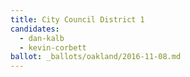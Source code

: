 ```yaml
---
title: City Council District 1
candidates:
  - dan-kalb
  - kevin-corbett
ballot: _ballots/oakland/2016-11-08.md
---
```

